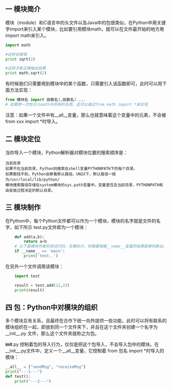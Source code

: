 ## 一 模块简介
模块（module）和C语言中的头文件以及Java中的包很类似，在Python中用关键字import来引入某个模块，比如要引用模块math，就可以在文件最开始的地方用import math来引入。  

```py
import math

#这样会报错
print sqrt(2)

#这样才能正确输出结果
print math.sqrt(2)
```

有时候我们只需要用到模块中的某个函数，只需要引入该函数即可，此时可以用下面方法实现：
```py
from 模块名 import 函数名1,函数名2....
# 如果想一次性引入math中所有的东西，还可以通过from math import *来实现
```

注意：如果一个文件中有__all__变量，那么也就意味着这个变量中的元素，不会被from xxx import *时导入。 

## 二 模块定位

当你导入一个模块，Python解析器对模块位置的搜索顺序是：
```
当前目录
如果不在当前目录，Python则搜索在shell变量PYTHONPATH下的每个目录。
如果都找不到，Python会察看默认路径。UNIX下，默认路径一般为/usr/local/lib/python/
模块搜索路径存储在system模块的sys.path变量中。变量里包含当前目录，PYTHONPATH和由安装过程决定的默认目录。
```

## 三 模块制作

在Python中，每个Python文件都可以作为一个模块，模块的名字就是文件的名字，如下所示 test.py文件即为一个模块：
```py
    def add(a,b):
        return a+b
    # 以下是模块作者的测试代码，无需执行，则需要根据__name__变量的结果能够判断出，是直接执行的python脚本还是被引入执行的，从而能够有选择性的执行测试代码
    if __name__ == 'main':
        print('test..')
```
在另外一个文件调用该模块：
```py
    import test

    result = test.add(11,22)
    print(result)
```

## 四 包：Python中对模块的组织

多个模块互有关系，且最终在合作下统一向外提供一些功能，此时可以将有联系的模块组织在一起，即放到同一个文件夹下，并且在这个文件夹创建一个名字为__init__.py 文件，那么这个文件夹就称之为包。  

__init__.py 控制着包的导入行为，仅仅是把这个包导入，不会导入包中的模块。在__init__.py文件中，定义一个__all__变量，它控制着 from 包名 import *时导入的模块：
```py
__all__ = ["sendMsg", "receiveMsg"]
print("---1---")
def test():
    print("---2---")
```